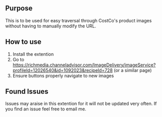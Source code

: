 ## Purpose ##
This is to be used for easy traversal through CostCo's product images without having to manually modify the URL.

## How to use ##
1. Install the extention
2. Go to https://richmedia.channeladvisor.com/ImageDelivery/imageService?profileId=12026540&id=1092023&recipeId=728 (or a similar page)
3. Ensure buttons properly navigate to new images

## Found Issues ##
Issues may araise in this extention for it will not be updated very often. If you find an issue feel free to email me.